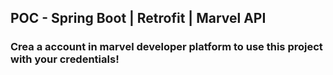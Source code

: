 ## POC - Spring Boot | Retrofit | Marvel API


### Crea a account in marvel developer platform to use this project with your credentials!